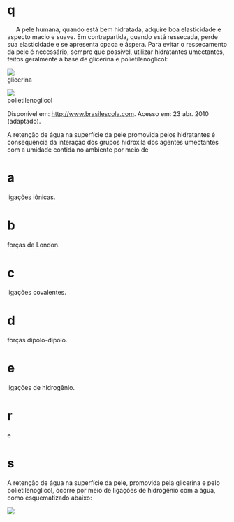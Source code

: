 # q
     A pele humana, quando está bem hidratada, adquire boa elasticidade e aspecto macio e suave. Em contrapartida, quando está ressecada, perde sua elasticidade e se apresenta opaca e áspera. Para evitar o ressecamento da pele é necessário, sempre que possível, utilizar hidratantes umectantes, feitos geralmente à base de glicerina e polietilenoglicol:

![](https://firebasestorage.googleapis.com/v0/b/firebase-enemio.appspot.com/o/questoes%2F914%2F3a05427e-3b07-aa48-48d2-be6da6f284d0.png?alt=media\&token=30abbab8-c755-44ab-b407-6ba8805476fe)\
glicerina

![](https://firebasestorage.googleapis.com/v0/b/firebase-enemio.appspot.com/o/questoes%2F914%2F760de3f6-9b30-9303-bb9a-6b252b5d7d4a.png?alt=media\&token=359308e3-378c-46ee-b445-d54dcfec5fc6)\
polietilenoglicol

Disponível em: http://www.brasilescola.com. Acesso em: 23 abr. 2010 (adaptado).

A retenção de água na superfície da pele promovida pelos hidratantes é consequência da interação dos grupos hidroxila dos agentes umectantes com a umidade contida no ambiente por meio de

# a
ligações iônicas.

# b
forças de London.

# c
ligações covalentes.

# d
forças dipolo-dipolo.

# e
ligações de hidrogênio.

# r
e

# s
A retenção de água na superfície da pele, promovida pela glicerina e pelo polietilenoglicol, ocorre por meio de ligações de hidrogênio com a água, como esquematizado abaixo:

![](https://firebasestorage.googleapis.com/v0/b/firebase-enemio.appspot.com/o/questoes%2F914%2F4c420a8b-5f6d-3a0d-0ff3-fb43d3120384.png?alt=media\&token=901b30c0-1e90-40d2-9f88-05ceb366bc4b)
